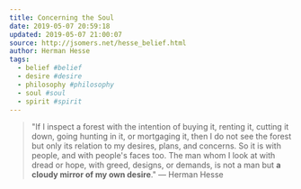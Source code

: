 ```yaml
---
title: Concerning the Soul
date: 2019-05-07 20:59:18
updated: 2019-05-07 21:00:07
source: http://jsomers.net/hesse_belief.html
author: Herman Hesse
tags:
  - belief #belief
  - desire #desire
  - philosophy #philosophy
  - soul #soul
  - spirit #spirit
---
```

> "If I inspect a forest with the intention of buying it, renting it, cutting it down, going hunting in it, or mortgaging it, then I do not see the forest but only its relation to my desires, plans, and concerns. So it is with people, and with people's faces too. The man whom I look at with dread or hope, with greed, designs, or demands, is not a man but __a cloudy mirror of my own desire__."
> — Herman Hesse